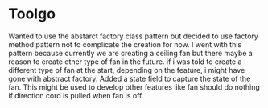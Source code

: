 # Toolgo
Wanted to use the abstarct factory class pattern but decided to use factory method pattern not to complicate the creation for now. 
I went with this pattern because currently we are creating a ceiling fan but there maybe a reason to create other type of fan in the future. if i was told to create a different type of fan at the start, depending on the feature, i might have gone with abstract factory.
Added a state field to capture the state of the fan. This might be used to develop other features like fan should do nothing if direction cord is pulled when fan is off.  